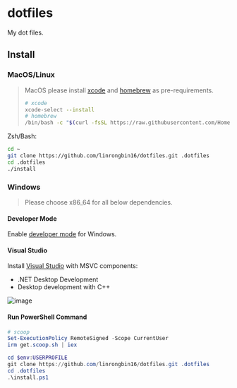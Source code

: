 # dotfiles

My dot files.

## Install

### MacOS/Linux

> MacOS please install [xcode](https://developer.apple.com/support/xcode/) and [homebrew](https://brew.sh/) as pre-requirements.
>
> ```bash
> # xcode
> xcode-select --install
> # homebrew
> /bin/bash -c "$(curl -fsSL https://raw.githubusercontent.com/Homebrew/install/HEAD/install.sh)"
> ```

Zsh/Bash:

```bash
cd ~
git clone https://github.com/linrongbin16/dotfiles.git .dotfiles
cd .dotfiles
./install
```

### Windows

> Please choose x86_64 for all below dependencies.

#### Developer Mode

Enable [developer mode](https://learn.microsoft.com/en-us/windows/apps/get-started/enable-your-device-for-development#activate-developer-mode) for Windows.

#### Visual Studio

Install [Visual Studio](https://www.visualstudio.com/) with MSVC components:

- .NET Desktop Development
- Desktop development with C++

![image](https://github.com/linrongbin16/lin.nvim/assets/6496887/bca811b5-8b1a-42c0-9283-c38e75f2f06a)

#### Run PowerShell Command

```powershell
# scoop
Set-ExecutionPolicy RemoteSigned -Scope CurrentUser
irm get.scoop.sh | iex

cd $env:USERPROFILE
git clone https://github.com/linrongbin16/dotfiles.git .dotfiles
cd .dotfiles
.\install.ps1
```
